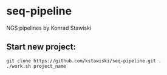 # seq-pipeline
NGS pipelines by Konrad Stawiski



## Start new project:

```
git clone https://github.com/kstawiski/seq-pipeline.git .
./work.sh project_name
```

